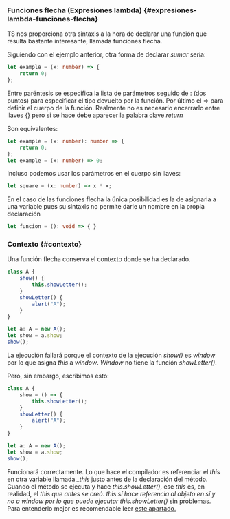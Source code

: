 ### Funciones flecha \(Expresiones lambda\) {#expresiones-lambda-funciones-flecha}

TS nos proporciona otra sintaxis a la hora de declarar una función que resulta bastante interesante, llamada funciones flecha.

Siguiendo con el ejemplo anterior, otra forma de declarar _sumar_ sería:

```ts
let example = (x: number) => {
    return 0;
};
```

Entre paréntesis se especifica la lista de parámetros seguido de : \(dos puntos\) para especificar el tipo devuelto por la función. Por último el =&gt; para definir el cuerpo de la función. Realmente no es necesario encerrarlo entre llaves {} pero si se hace debe aparecer la palabra clave _return_

Son equivalentes:

```ts
let example = (x: number): number => {
    return 0;
};
let example = (x: number) => 0;
```

Incluso podemos usar los parámetros en el cuerpo sin llaves:

```ts
let square = (x: number) => x * x;
```

En el caso de las funciones flecha la única posibilidad es la de asignarla a una variable pues su sintaxis no permite darle un nombre en la propia declaración

```ts
let funcion = (): void => { }
```

### Contexto {#contexto}

Una función flecha conserva el contexto donde se ha declarado.

```ts
class A {
    show() {
        this.showLetter();
    }
    showLetter() {
        alert("A");
    }
}

let a: A = new A(); 
let show = a.show; 
show();
```

La ejecución fallará porque el contexto de la ejecución _show\(\)_ es _window_ por lo que asigna _this_ a _window_. _Window_ no tiene la función _showLetter\(\)_.

Pero, sin embargo, escribimos esto:

```ts
class A {
    show = () => {
        this.showLetter();
    }
    showLetter() {
        alert("A");
    }
}

let a: A = new A();
let show = a.show;
show();
```

Funcionará correctamente. Lo que hace el compilador es referenciar el _this_ en otra variable llamada _\_this_ justo antes de la declaración del método. Cuando el método se ejecuta y hace _this.showLetter\(\)_, ese _this_ es, en realidad, el _this que antes se creó. this sí hace referencia al objeto en sí y no a window por lo que puede ejecutar this.showLetter\(\)_ sin problemas. Para entenderlo mejor es recomendable leer [este apartado.](../clases/estado_y_comportamiento.md#operador-this)

